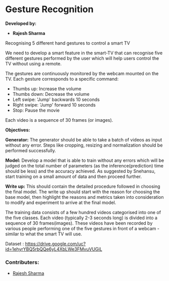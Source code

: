 # Gesture Recognition

**Developed by:**

- **Rajesh Sharma**

Recognising 5 different hand gestures to control a smart TV

We need to develop a smart feature in the smart-TV that can recognise five different gestures performed by the user which will help users control the TV without using a remote. 

The gestures are continuously monitored by the webcam mounted on the TV. Each gesture corresponds to a specific command:
 - Thumbs up:  Increase the volume
 - Thumbs down: Decrease the volume
 - Left swipe: 'Jump' backwards 10 seconds
 - Right swipe: 'Jump' forward 10 seconds  
 - Stop: Pause the movie

Each video is a sequence of 30 frames (or images).

**Objectives:**

**Generator:** The generator should be able to take a batch of videos as input without any error. Steps like cropping, resizing and normalization should be performed successfully.

**Model:** Develop a model that is able to train without any errors which will be judged on the total number of parameters (as the inference(prediction) time should be less) and the accuracy achieved. As suggested by Snehansu, start training on a small amount of data and then proceed further.

**Write up:** This should contain the detailed procedure followed in choosing the final model. The write up should start with the reason for choosing the base model, then highlight the reasons and metrics taken into consideration to modify and experiment to arrive at the final model.

 
The training data consists of a few hundred videos categorised into one of the five classes. Each video (typically 2-3 seconds long) is divided into a sequence of 30 frames(images). These videos have been recorded by various people performing one of the five gestures in front of a webcam - similar to what the smart TV will use. 

Dataset : https://drive.google.com/uc?id=1ehyrYBQ5rbQQe6yL4XbLWe3FMvuVUGiL

### Contributers:
 - [Rajesh Sharma](https://github.com/rajeshandroid/Gesture-Recognition-Case-study)

